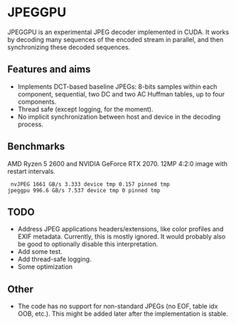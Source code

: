 # JPEGGPU

JPEGGPU is an experimental JPEG decoder implemented in CUDA. It works by decoding many sequences of the encoded stream in parallel, and then synchronizing these decoded sequences.

## Features and aims

- Implements DCT-based baseline JPEGs: 8-bits samples within each component, sequential, two DC and two AC Huffman tables, up to four components.
- Thread safe (except logging, for the moment).
- No implicit synchronization between host and device in the decoding process.

## Benchmarks

AMD Ryzen 5 2600 and NVIDIA GeForce RTX 2070. 12MP 4:2:0 image with restart intervals.

```shell
 nvJPEG 1661 GB/s 3.333 device tmp 0.157 pinned tmp
jpeggpu 996.6 GB/s 7.537 device tmp 0 pinned tmp
```

## TODO

- Address JPEG applications headers/extensions, like color profiles and EXIF metadata. Currently, this is mostly ignored. It would probably also be good to optionally disable this interpretation.
- Add some test.
- Add thread-safe logging.
- Some optimization

## Other

- The code has no support for non-standard JPEGs (no EOF, table idx OOB, etc.). This might be added later after the implementation is stable.
